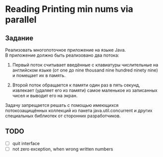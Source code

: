 # Reading Printing min nums via parallel

## Задание

Реализовать многопоточное приложение на языке Java.  
В приложение должно быть реализовано два потока:

1. Первый поток считывает введённые с клавиатуры числительные на 
английском языке (от one до nine thousand nine hundred ninety nine) 
и помещает их в память.

2. Второй поток обращается к памяти один раз в пять секунд, 
извлекает (удаляет его из памяти) самое маленькое из записанных 
чисел и выводит его на экран.

Задачу запрещается решать с помощью имеющихся потокозащищённых 
коллекций из пакета java.util.concurrent и других специальных библиотек 
от сторонних разработчиков.

## TODO 
- [ ] quit interface
- [ ] not zero exception, when wrong written numbers